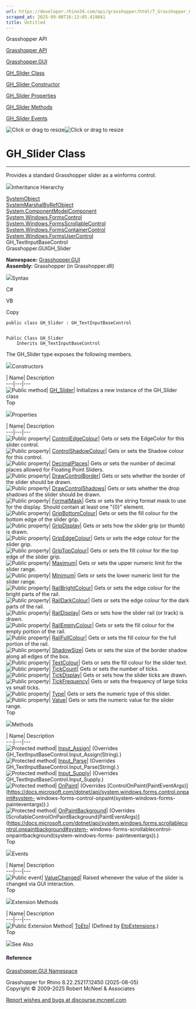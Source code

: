 ```yaml
---
url: https://developer.rhino3d.com/api/grasshopper/html/T_Grasshopper_GUI_GH_Slider.htm
scraped_at: 2025-09-08T16:13:05.419041
title: Untitled
---
```


Grasshopper API

[Grasshopper API](../html/723c01da-9986-4db2-8f53-6f3a7494df75.htm
"Grasshopper API")

[Grasshopper.GUI](../html/N_Grasshopper_GUI.htm "Grasshopper.GUI")

[GH_Slider Class](../html/T_Grasshopper_GUI_GH_Slider.htm "GH_Slider Class")

[GH_Slider Constructor ](../html/M_Grasshopper_GUI_GH_Slider__ctor.htm
"GH_Slider Constructor ")

[GH_Slider Properties](../html/Properties_T_Grasshopper_GUI_GH_Slider.htm
"GH_Slider Properties")

[GH_Slider Methods](../html/Methods_T_Grasshopper_GUI_GH_Slider.htm "GH_Slider
Methods")

[GH_Slider Events](../html/Events_T_Grasshopper_GUI_GH_Slider.htm "GH_Slider
Events")

![Click or drag to resize](../icons/TocOpen.gif)![Click or drag to
resize](../icons/TocClose.gif)

# GH_Slider Class  
  
---  
  
Provides a standard Grasshopper slider as a winforms control.

![](../icons/SectionExpanded.png)Inheritance Hierarchy

[SystemObject](https://docs.microsoft.com/dotnet/api/system.object)  
[SystemMarshalByRefObject](https://docs.microsoft.com/dotnet/api/system.marshalbyrefobject)  
[System.ComponentModelComponent](https://docs.microsoft.com/dotnet/api/system.componentmodel.component)  
[System.Windows.FormsControl](https://docs.microsoft.com/dotnet/api/system.windows.forms.control)  
[System.Windows.FormsScrollableControl](https://docs.microsoft.com/dotnet/api/system.windows.forms.scrollablecontrol)  
[System.Windows.FormsContainerControl](https://docs.microsoft.com/dotnet/api/system.windows.forms.containercontrol)  
[System.Windows.FormsUserControl](https://docs.microsoft.com/dotnet/api/system.windows.forms.usercontrol)  
GH_TextInputBaseControl  
Grasshopper.GUIGH_Slider  

**Namespace:** [Grasshopper.GUI](N_Grasshopper_GUI.htm)  
**Assembly:** Grasshopper (in Grasshopper.dll)

![](../icons/SectionExpanded.png)Syntax

C#

VB

Copy

    
    
    public class GH_Slider : GH_TextInputBaseControl
    
    
    Public Class GH_Slider
    	Inherits GH_TextInputBaseControl

The GH_Slider type exposes the following members.

![](../icons/SectionExpanded.png)Constructors

| Name| Description  
---|---|---  
![Public method](../icons/pubmethod.gif)|
[GH_Slider](M_Grasshopper_GUI_GH_Slider__ctor.htm)| Initializes a new instance
of the GH_Slider class  
Top

![](../icons/SectionExpanded.png)Properties

| Name| Description  
---|---|---  
![Public property](../icons/pubproperty.gif)|
[ControlEdgeColour](P_Grasshopper_GUI_GH_Slider_ControlEdgeColour.htm)|  Gets
or sets the EdgeColor for this slider control.  
![Public property](../icons/pubproperty.gif)|
[ControlShadowColour](P_Grasshopper_GUI_GH_Slider_ControlShadowColour.htm)|
Gets or sets the Shadow colour for this control.  
![Public property](../icons/pubproperty.gif)|
[DecimalPlaces](P_Grasshopper_GUI_GH_Slider_DecimalPlaces.htm)|  Gets or sets
the number of decimal places allowed for Floating Point Sliders.  
![Public property](../icons/pubproperty.gif)|
[DrawControlBorder](P_Grasshopper_GUI_GH_Slider_DrawControlBorder.htm)|  Gets
or sets whether the border of the slider should be drawn.  
![Public property](../icons/pubproperty.gif)|
[DrawControlShadows](P_Grasshopper_GUI_GH_Slider_DrawControlShadows.htm)|
Gets or sets whether the drop shadows of the slider should be drawn.  
![Public property](../icons/pubproperty.gif)|
[FormatMask](P_Grasshopper_GUI_GH_Slider_FormatMask.htm)|  Gets or sets the
string format mask to use for the display. Should contain at least one "{0}"
element.  
![Public property](../icons/pubproperty.gif)|
[GripBottomColour](P_Grasshopper_GUI_GH_Slider_GripBottomColour.htm)|  Gets or
sets the fill colour for the bottom edge of the slider grip.  
![Public property](../icons/pubproperty.gif)|
[GripDisplay](P_Grasshopper_GUI_GH_Slider_GripDisplay.htm)|  Gets or sets how
the slider grip (or thumb) is drawn.  
![Public property](../icons/pubproperty.gif)|
[GripEdgeColour](P_Grasshopper_GUI_GH_Slider_GripEdgeColour.htm)|  Gets or
sets the edge colour for the slider grip.  
![Public property](../icons/pubproperty.gif)|
[GripTopColour](P_Grasshopper_GUI_GH_Slider_GripTopColour.htm)|  Gets or sets
the fill colour for the top edge of the slider grip.  
![Public property](../icons/pubproperty.gif)|
[Maximum](P_Grasshopper_GUI_GH_Slider_Maximum.htm)|  Gets or sets the upper
numeric limit for the slider range.  
![Public property](../icons/pubproperty.gif)|
[Minimum](P_Grasshopper_GUI_GH_Slider_Minimum.htm)|  Gets or sets the lower
numeric limit for the slider range.  
![Public property](../icons/pubproperty.gif)|
[RailBrightColour](P_Grasshopper_GUI_GH_Slider_RailBrightColour.htm)|  Gets or
sets the edge colour for the bright parts of the rail.  
![Public property](../icons/pubproperty.gif)|
[RailDarkColour](P_Grasshopper_GUI_GH_Slider_RailDarkColour.htm)|  Gets or
sets the edge colour for the dark parts of the rail.  
![Public property](../icons/pubproperty.gif)|
[RailDisplay](P_Grasshopper_GUI_GH_Slider_RailDisplay.htm)|  Gets or sets how
the slider rail (or track) is drawn.  
![Public property](../icons/pubproperty.gif)|
[RailEmptyColour](P_Grasshopper_GUI_GH_Slider_RailEmptyColour.htm)|  Gets or
sets the fill colour for the empty portion of the rail.  
![Public property](../icons/pubproperty.gif)|
[RailFullColour](P_Grasshopper_GUI_GH_Slider_RailFullColour.htm)|  Gets or
sets the fill colour for the full portion of the rail.  
![Public property](../icons/pubproperty.gif)|
[ShadowSize](P_Grasshopper_GUI_GH_Slider_ShadowSize.htm)|  Gets or sets the
size of the border shadow along all edges of the box.  
![Public property](../icons/pubproperty.gif)|
[TextColour](P_Grasshopper_GUI_GH_Slider_TextColour.htm)|  Gets or sets the
fill colour for the slider text.  
![Public property](../icons/pubproperty.gif)|
[TickCount](P_Grasshopper_GUI_GH_Slider_TickCount.htm)|  Gets or sets the
number of ticks.  
![Public property](../icons/pubproperty.gif)|
[TickDisplay](P_Grasshopper_GUI_GH_Slider_TickDisplay.htm)|  Gets or sets how
the slider ticks are drawn.  
![Public property](../icons/pubproperty.gif)|
[TickFrequency](P_Grasshopper_GUI_GH_Slider_TickFrequency.htm)|  Gets or sets
the frequency of large ticks vs small ticks.  
![Public property](../icons/pubproperty.gif)|
[Type](P_Grasshopper_GUI_GH_Slider_Type.htm)|  Gets or sets the numeric type
of this slider.  
![Public property](../icons/pubproperty.gif)|
[Value](P_Grasshopper_GUI_GH_Slider_Value.htm)|  Gets or sets the numeric
value for the slider range.  
Top

![](../icons/SectionExpanded.png)Methods

| Name| Description  
---|---|---  
![Protected method](../icons/protmethod.gif)|
[Input_Assign](M_Grasshopper_GUI_GH_Slider_Input_Assign.htm)|  (Overrides
GH_TextInputBaseControl.Input_Assign(String).)  
![Protected method](../icons/protmethod.gif)|
[Input_Parse](M_Grasshopper_GUI_GH_Slider_Input_Parse.htm)|  (Overrides
GH_TextInputBaseControl.Input_Parse(String).)  
![Protected method](../icons/protmethod.gif)|
[Input_Supply](M_Grasshopper_GUI_GH_Slider_Input_Supply.htm)|  (Overrides
GH_TextInputBaseControl.Input_Supply.)  
![Protected method](../icons/protmethod.gif)|
[OnPaint](M_Grasshopper_GUI_GH_Slider_OnPaint.htm)|  (Overrides
[ControlOnPaint(PaintEventArgs)](https://docs.microsoft.com/dotnet/api/system.windows.forms.control.onpaint#system-
windows-forms-control-onpaint\(system-windows-forms-painteventargs\)).)  
![Protected method](../icons/protmethod.gif)|
[OnPaintBackground](M_Grasshopper_GUI_GH_Slider_OnPaintBackground.htm)|
(Overrides
[ScrollableControlOnPaintBackground(PaintEventArgs)](https://docs.microsoft.com/dotnet/api/system.windows.forms.scrollablecontrol.onpaintbackground#system-
windows-forms-scrollablecontrol-onpaintbackground\(system-windows-forms-
painteventargs\)).)  
Top

![](../icons/SectionExpanded.png)Events

| Name| Description  
---|---|---  
![Public event](../icons/pubevent.gif)|
[ValueChanged](E_Grasshopper_GUI_GH_Slider_ValueChanged.htm)|  Raised whenever
the value of the slider is changed via GUI interaction.  
Top

![](../icons/SectionExpanded.png)Extension Methods

| Name| Description  
---|---|---  
![Public Extension Method](../icons/pubextension.gif)|
[ToEto](M_Grasshopper_EtoExtensions_ToEto_7.htm)|  (Defined by
[EtoExtensions](T_Grasshopper_EtoExtensions.htm).)  
Top

![](../icons/SectionExpanded.png)See Also

#### Reference

[Grasshopper.GUI Namespace](N_Grasshopper_GUI.htm)

Grasshopper for Rhino 8.22.25217.12450 (2025-08-05)  
Copyright © 2009-2025 Robert McNeel & Associates

[Report wishes and bugs at
discourse.mcneel.com](https://discourse.mcneel.com/c/grasshopper)

